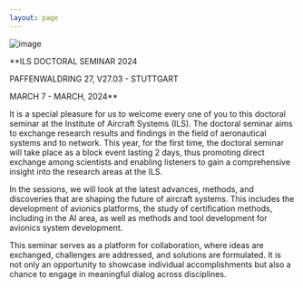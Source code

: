 ```yaml
---
layout: page
---
```

![image](https://github.com/Edwin-Isidory/ils.doctoral.seminar.2024.github.io/assets/148284895/25acf27c-e1d8-49aa-8212-f22a6277eb2b)

**ILS DOCTORAL SEMINAR 2024

PAFFENWALDRING 27, V27.03 - STUTTGART

MARCH 7 - MARCH, 2024**

It is a special pleasure for us to welcome every one of you to this doctoral seminar at the Institute of Aircraft Systems (ILS). The doctoral seminar aims to exchange research results and findings in the field of aeronautical systems and to network. This year, for the first time, the doctoral seminar will take place as a block event lasting 2 days, thus promoting direct exchange among scientists and enabling listeners to gain a comprehensive insight into the research areas at the ILS.

In the sessions, we will look at the latest advances, methods, and discoveries that are shaping the future of aircraft systems. This includes the development of avionics platforms, the study of certification methods, including in the AI area, as well as methods and tool development for avionics system development. 

This seminar serves as a platform for collaboration, where ideas are exchanged, challenges are addressed, and solutions are formulated. It is not only an opportunity to showcase individual accomplishments but also a chance to engage in meaningful dialog across disciplines.




